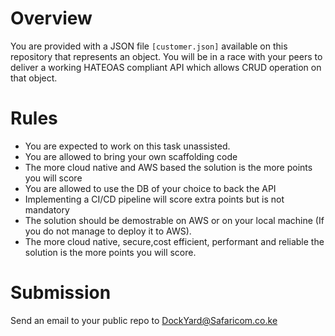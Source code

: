# Overview
You are provided with a JSON file `[customer.json]` available on this repository that represents an object. You will be in a race with your peers to deliver a working HATEOAS compliant API which allows CRUD operation on that object. 

# Rules
* You are expected to work on this task unassisted.
* You are allowed to bring your own scaffolding code
* The more cloud native and AWS based the solution is the more points you will score
* You are allowed to use the DB of your choice to back the API
* Implementing a CI/CD pipeline will score extra points but is not mandatory
* The solution should be demostrable on AWS or on your local machine (If you do not manage to deploy it to AWS).
* The more cloud native, secure,cost efficient, performant and reliable the solution is the more points you will score.

# Submission
Send an email to your public repo to DockYard@Safaricom.co.ke
